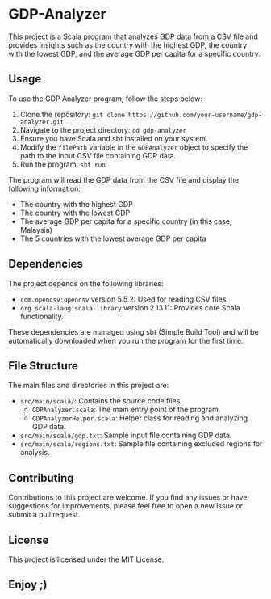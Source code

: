 # GDP-Analyzer

This project is a Scala program that analyzes GDP data from a CSV file and provides insights such as the country with the highest GDP, the country with the lowest GDP, and the average GDP per capita for a specific country.

## Usage

To use the GDP Analyzer program, follow the steps below:

1. Clone the repository: `git clone https://github.com/your-username/gdp-analyzer.git`
2. Navigate to the project directory: `cd gdp-analyzer`
3. Ensure you have Scala and sbt installed on your system.
4. Modify the `filePath` variable in the `GDPAnalyzer` object to specify the path to the input CSV file containing GDP data.
5. Run the program: `sbt run`

The program will read the GDP data from the CSV file and display the following information:

- The country with the highest GDP
- The country with the lowest GDP
- The average GDP per capita for a specific country (in this case, Malaysia)
- The 5 countries with the lowest average GDP per capita

## Dependencies

The project depends on the following libraries:

- `com.opencsv:opencsv` version 5.5.2: Used for reading CSV files.
- `org.scala-lang:scala-library` version 2.13.11: Provides core Scala functionality.

These dependencies are managed using sbt (Simple Build Tool) and will be automatically downloaded when you run the program for the first time.

## File Structure

The main files and directories in this project are:

- `src/main/scala/`: Contains the source code files.
  - `GDPAnalyzer.scala`: The main entry point of the program.
  - `GDPAnalyzerHelper.scala`: Helper class for reading and analyzing GDP data.
- `src/main/scala/gdp.txt`: Sample input file containing GDP data.
- `src/main/scala/regions.txt`: Sample file containing excluded regions for analysis.

## Contributing

Contributions to this project are welcome. If you find any issues or have suggestions for improvements, please feel free to open a new issue or submit a pull request.

## License

This project is licensed under the MIT License.

## Enjoy ;)
